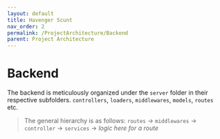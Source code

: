 ```yaml
---
layout: default
title: Havenger Scunt
nav_order: 2
permalink: /ProjectArchitecture/Backend
parent: Project Architecture
---
```


# Backend

The backend is meticulously organized under the `server` folder in their respective subfolders. `controllers`, `loaders`, `middlewares`, `models`, `routes` etc.

> The general hierarchy is as follows:
> `routes` -> `middlewares` -> `controller` -> `services` -> _logic here for a route_
